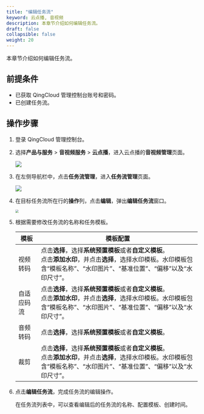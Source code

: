 ```yaml
---
title: "编辑任务流"
keyword: 云点播, 音视频
description: 本章节介绍如何编辑任务流。
draft: false
collapsible: false
weight: 20
---
```


本章节介绍如何编辑任务流。

## 前提条件

- 已获取 QingCloud 管理控制台账号和密码。
- 已创建任务流。

## 操作步骤

1. 登录 QingCloud 管理控制台。

2. 选择**产品与服务** > **音视频服务** > **云点播**，进入云点播的**音视频管理**页面。

   ![](/audio_and_video/vod/_images/um_video_list.png)

3. 在左侧导航栏中，点击**任务流管理**，进入**任务流管理**页面。

   ![](/audio_and_video/vod/_images/um_task_list.png)
   
4. 在目标任务流所在行的**操作**列，点击**编辑**，弹出**编辑任务流**窗口。

   <img src="/audio_and_video/vod/_images/um_task_win.png" style="zoom:50%;" />

5. 根据需要修改任务流的名称和任务模板。

   | 模板       | 模板配置                                                     |
   | ---------- | ------------------------------------------------------------ |
   | 视频转码   | 点击**选择**，选择**系统预置模板**或者**自定义模板**。<br />点击**添加水印**，并点击**选择**，选择水印模板。水印模板包含“模板名称”、“水印图片”、“基准位置”、“偏移”以及“水印尺寸”。 |
   | 自适应码流 | 点击**选择**，选择**系统预置模板**或者**自定义模板**。<br />点击**添加水印**，并点击**选择**，选择水印模板。水印模板包含“模板名称”、“水印图片”、“基准位置”、“偏移”以及“水印尺寸”。 |
   | 音频转码   | 点击**选择**，选择**系统预置模板**或者**自定义模板**。       |
   | 裁剪       | 点击**选择**，选择**系统预置模板**或者**自定义模板**。<br />点击**添加水印**，并点击**选择**，选择水印模板。水印模板包含“模板名称”、“水印图片”、“基准位置”、“偏移”以及“水印尺寸”。 |

6. 点击**编辑任务流**，完成任务流的编辑操作。

   在任务流列表中，可以查看编辑后的任务流的名称、配置模板、创建时间。



